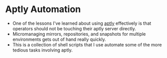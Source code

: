 # Aptly Automation
- One of the lessons I've learned about using [aptly](https://www.aptly.info/) effectively is that operators should not be touching their aptly server directly.
- Micromanaging mirrors, repositories, and snapshots for multiple environments gets out of hand really quickly.
- This is a collection of shell scripts that I use automate some of the more tedious tasks involving aptly.
